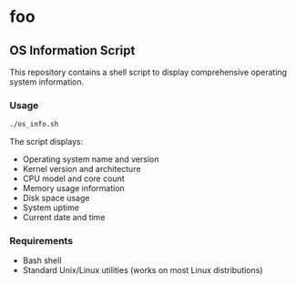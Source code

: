 # foo

## OS Information Script

This repository contains a shell script to display comprehensive operating system information.

### Usage

```bash
./os_info.sh
```

The script displays:
- Operating system name and version
- Kernel version and architecture  
- CPU model and core count
- Memory usage information
- Disk space usage
- System uptime
- Current date and time

### Requirements

- Bash shell
- Standard Unix/Linux utilities (works on most Linux distributions)
